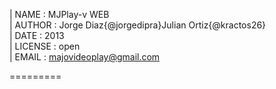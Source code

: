 
|      NAME : MJPlay-v WEB                                           
|    AUTHOR : Jorge Diaz{@jorgedipra}Julian Ortiz{@kractos26}        
|      DATE : 2013                                                   
|   LICENSE : open                                                   
|     EMAIL : majovideoplay@gmail.com                                

=========